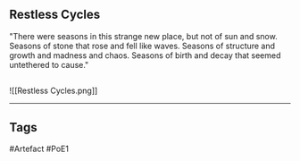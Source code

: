 ## Restless Cycles
"There were seasons in this strange new place, but not of sun and snow.
Seasons of stone that rose and fell like waves.
Seasons of structure and growth and madness and chaos.
Seasons of birth and decay that seemed untethered to cause."
##
![[Restless Cycles.png]]

---
## Tags
#Artefact
#PoE1